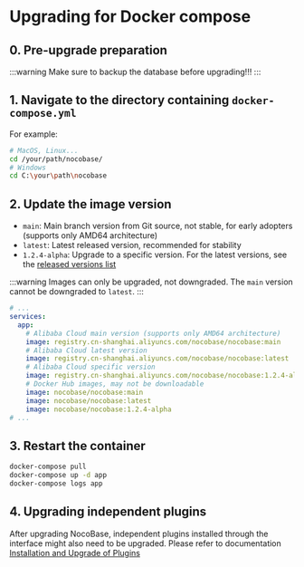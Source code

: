 # Upgrading for Docker compose

## 0. Pre-upgrade preparation

:::warning
Make sure to backup the database before upgrading!!!
:::

## 1. Navigate to the directory containing `docker-compose.yml`

For example:

```bash
# MacOS, Linux...
cd /your/path/nocobase/
# Windows
cd C:\your\path\nocobase
```

## 2. Update the image version

- `main`: Main branch version from Git source, not stable, for early adopters (supports only AMD64 architecture)
- `latest`: Latest released version, recommended for stability
- `1.2.4-alpha`: Upgrade to a specific version. For the latest versions, see the [released versions list](https://hub.docker.com/r/nocobase/nocobase/tags)

:::warning
Images can only be upgraded, not downgraded. The `main` version cannot be downgraded to `latest`.
:::

```yml
# ...
services:
  app:
    # Alibaba Cloud main version (supports only AMD64 architecture)
    image: registry.cn-shanghai.aliyuncs.com/nocobase/nocobase:main
    # Alibaba Cloud latest version
    image: registry.cn-shanghai.aliyuncs.com/nocobase/nocobase:latest
    # Alibaba Cloud specific version
    image: registry.cn-shanghai.aliyuncs.com/nocobase/nocobase:1.2.4-alpha
    # Docker Hub images, may not be downloadable
    image: nocobase/nocobase:main
    image: nocobase/nocobase:latest
    image: nocobase/nocobase:1.2.4-alpha
# ...
```

## 3. Restart the container

```bash
docker-compose pull
docker-compose up -d app
docker-compose logs app
```

## 4. Upgrading independent plugins

After upgrading NocoBase, independent plugins installed through the interface might also need to be upgraded. Please refer to documentation [Installation and Upgrade of Plugins](/welcome/getting-started/plugin)
